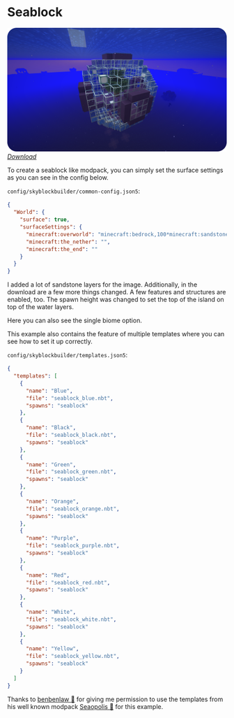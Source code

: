 # Seablock

![Starting template](../../../assets/projects/skyblock-builder/examples/seablock/start_template.png)
_[Download](https://raw.githubusercontent.com/ChaoticTrials/SkyblockBuilder/gh-pages/assets/examples/downloads/1.18.x/seablock.zip)_

To create a seablock like modpack, you can simply set the surface settings as you can see in the config below.

`config/skyblockbuilder/common-config.json5`:
```json
{
  "World": {
    "surface": true,
    "surfaceSettings": {
      "minecraft:overworld": "minecraft:bedrock,100*minecraft:sandstone,4*minecraft:sand,87*minecraft:water",
      "minecraft:the_nether": "",
      "minecraft:the_end": ""
    }
  }
}
```

I added a lot of sandstone layers for the image. Additionally, in the download are a few more things changed. A few
features and structures are enabled, too. The spawn height was changed to set the top of the island on top of the water
layers.

Here you can also see the single biome option.

This example also contains the feature of multiple templates where you can see how to set it up correctly.

`config/skyblockbuilder/templates.json5`:
```json
{
  "templates": [
    {
      "name": "Blue",
      "file": "seablock_blue.nbt",
      "spawns": "seablock"
    },
    {
      "name": "Black",
      "file": "seablock_black.nbt",
      "spawns": "seablock"
    },
    {
      "name": "Green",
      "file": "seablock_green.nbt",
      "spawns": "seablock"
    },
    {
      "name": "Orange",
      "file": "seablock_orange.nbt",
      "spawns": "seablock"
    },
    {
      "name": "Purple",
      "file": "seablock_purple.nbt",
      "spawns": "seablock"
    },
    {
      "name": "Red",
      "file": "seablock_red.nbt",
      "spawns": "seablock"
    },
    {
      "name": "White",
      "file": "seablock_white.nbt",
      "spawns": "seablock"
    },
    {
      "name": "Yellow",
      "file": "seablock_yellow.nbt",
      "spawns": "seablock"
    }
  ]
}
```

Thanks to [benbenlaw 🔗](https://www.curseforge.com/members/benbenlaw/projects) for giving me permission to use the 
templates from his well known modpack [Seaopolis 🔗](https://www.curseforge.com/minecraft/modpacks/seaopolis) for this
example.